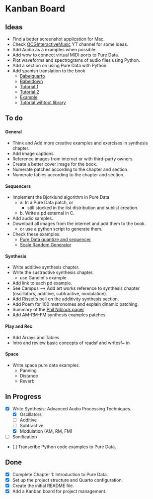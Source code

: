 # Kanban Board

## Ideas

- Find a better screenshot application for Mac.
- Check [QCGInteractiveMusic](https://www.youtube.com/playlist?list=PLuxj2jXSuTvt2P4TLVdnhHy2hnHNUMTqO) YT channel for some ideas.
- Add Audio as a examples when possible.
- Add wow to connect virtual MIDI ports to Pure Data.
- Plot waveforms and spectrograms of audio files using Python.
- Add a section on using Pure Data with Python.
- Add spanish translation to the book
  - [Babelquarto](https://docs.ropensci.org/babelquarto/)
  - [Babeldown](https://docs.ropensci.org/babeldown/)
  - [Tutorial 1](https://edenian-prince.github.io/blog/posts/2024-08-21-translate-md-files/)
  - [Tutorial 2](https://docs.ropensci.org/babeldown/articles/quarto.html)
  - [Example](https://github.com/joelnitta/multilingual_website)
  - [Tutorial wihtout library](https://quarto-dev.marioangst.com/en/blog/posts/multi-language-quarto/)

## To do

###

#### General

- Think and Add more creative examples and exercises in synthesis chapter.
- Add image captions.
- Reference images from internet or with third-party owners.
- Create a better cover image for the book.
- Numerate patches according to the chapter and section.
- Numerate tables according to the chapter and section.

#### Sequencers

- Implement the Bjorklund algorithm in Pure Data
  - a. In a Pure Data patch, or
    - still stocked in the list distribution and sublist creation.
  - b. Write a pd external in C.
- Add audio samples.
- Download all images from the internet and add them to the book.
  - or use a python script to generate them.
- Check these examples:
  - [Pure Data quantize and sequencer](https://youtu.be/f2JyUFZ8FHU)
  - [Scale Random Generator](https://github.com/YockanookanySound/Random-Generator/blob/main/GenSeq.pd)

#### Synthesis

- Write additive synthesis chapter.
- Write the sustractive synthesis chapter.
  - use Gandini's example
- Add link to each pd example.
- See Campus --> Add art works reference to synthesis chapter (oscillators, additive, subtractive, modulation).
- Add Risset's bell on the additivity synthesis section.
- Add Poem for 100 metronomes and explain dinamic patching.
- Summary of the [Phil Niblock paper](https://www.straebel.com/files/Straebel%202008_Niblock.pdf)
- Add AM-RM-FM synthesis examples patches.

#### Play and Rec

- Add Arrays and Tables.
- Intro and review basic concepts of readsf and writesf~ in

#### Space

- Write space pure data examples. 
  - Panning
  - Distance
  - Reverb

## In Progress

- [x] Write Synthesis: Advanced Audio Processing Techniques.
  - [x] Oscillators
  - [ ] Additive
  - [ ] Subtractive
  - [x] Modulation (AM, RM, FM)
- [ ] Sonification
- [.] Transcribe Python code examples to Pure Data.

## Done

- [x] Complete Chapter 1: Introduction to Pure Data.
- [x] Set up the project structure and Quarto configuration.
- [x] Create the initial README file.
- [x] Add a Kanban board for project management.
